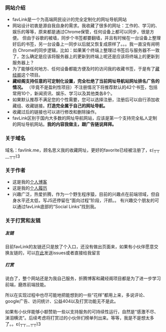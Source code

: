 ### 网站介绍
- favLink是一个为高端网民设计的完全定制化的网址导航网站
- 网站设计初衷是源自我自身的需求。我收藏了很多的网址：工作的、学习的、娱乐的等等，原来都是通过Chrome保管，任何设备上都可以同步，很是方便。
但由于谷歌的被墙，同步个书签都要翻墙，并且有时候在一台设备上整理好后的书签，另一台设备上一同步以后就又恢复成原样了。。。我一直没有闹明白
Chrome的同步逻辑，比如：如果某个终端上整理过书签后与服务器不一致了，怎么确定是应该将服务器上的更新到终端上呢还是应该将终端上的更新到服务器上？
- 为了能够任何地方、任何设备都能方便及时的访问我的收藏书签，于是有了[藏经阁](http://favlink.me)这个项目。
- **藏经阁支持任意的可定制化设置，完全杜绝了当前网址导航站网址排名广告的情况。** （毕竟不是盈利性项目）不注册情况下将推荐默认的42个书签，包括常用10个，新闻资讯、娱乐、学习以及其他类各8个。
- 如果默认推荐不满足您的个性需要，您可以选择注册，注册后可以自行添加收藏组、收藏链接。**打造完全属于自己的网址导航。**
- 收藏过后的链接也可以进行修改和删除操作。
- favLink区别于国内大多数的网址导航网站，应该是第一个支持完全私人定制的网址导航网站。**我的内容我做主，跟广告链说拜拜。**

### 关于域名
域名：favlink.me，顾名思义我的收藏网址，更好的favorite已经被注册了，ε(┬┬﹏┬┬)3

### 关于作者
- 这是我的[个人博客](http://zhangjh.me)
- 这是我的[个人履历](http://zhangjh.me/about/)
- 兴趣广泛，热爱折腾，作为一个野生程序猿，目前的兴趣点在前端领域，但自身水平还太低，写JS还停留在“面向过程”阶段，汗颜。。
有兴趣交个朋友的可以通过favLink底部的“Social Links”找到我。

### 关于打赏和友链
##### 友链
目前favLink的友链还只是放了个入口，还没有做出页面来，如果有小伙伴愿意交换友链的，可以[在此](https://github.com/zhangjh/favLinksAdvise/issues)发送issues或者直接给我留言

##### 打赏
说白了，整个网站还是为我自己服务，折腾博客和藏经阁项目都是为了进一步学习前端，磨炼前端技能。

所以在实现过程中也尽可能地把能想到的一些“花样”都用上来，多说评论、google广告、访问统计、公益404以及打赏功能无不是此。

如果有小伙伴能够小额赞助一些以支持服务的可持续性运行，自然是“感激不尽、涕泪横流”。后续考虑将打赏过的小伙伴们榜单列出来。等等，我是不是想太多了。。ε(┬┬﹏┬┬)3
